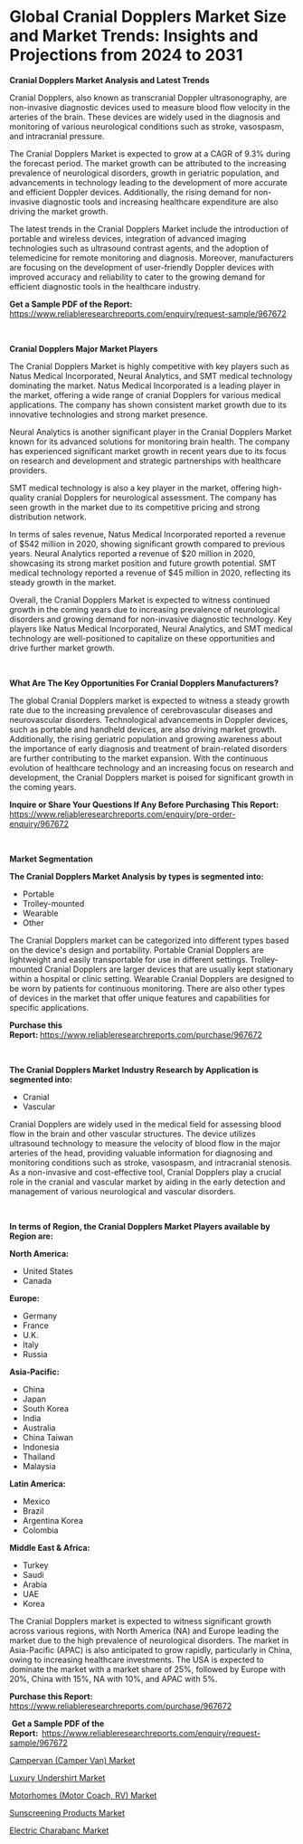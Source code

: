 <p><h1>Global Cranial Dopplers Market Size and Market Trends: Insights and Projections from 2024 to 2031</h1></p><p><strong>Cranial Dopplers Market Analysis and Latest Trends</strong></p>
<p><p>Cranial Dopplers, also known as transcranial Doppler ultrasonography, are non-invasive diagnostic devices used to measure blood flow velocity in the arteries of the brain. These devices are widely used in the diagnosis and monitoring of various neurological conditions such as stroke, vasospasm, and intracranial pressure.</p><p>The Cranial Dopplers Market is expected to grow at a CAGR of 9.3% during the forecast period. The market growth can be attributed to the increasing prevalence of neurological disorders, growth in geriatric population, and advancements in technology leading to the development of more accurate and efficient Doppler devices. Additionally, the rising demand for non-invasive diagnostic tools and increasing healthcare expenditure are also driving the market growth.</p><p>The latest trends in the Cranial Dopplers Market include the introduction of portable and wireless devices, integration of advanced imaging technologies such as ultrasound contrast agents, and the adoption of telemedicine for remote monitoring and diagnosis. Moreover, manufacturers are focusing on the development of user-friendly Doppler devices with improved accuracy and reliability to cater to the growing demand for efficient diagnostic tools in the healthcare industry.</p></p>
<p><strong>Get a Sample PDF of the Report:&nbsp;</strong> <a href="https://www.reliableresearchreports.com/enquiry/request-sample/967672">https://www.reliableresearchreports.com/enquiry/request-sample/967672</a></p>
<p>&nbsp;</p>
<p><strong>Cranial Dopplers Major Market Players</strong></p>
<p><p>The Cranial Dopplers Market is highly competitive with key players such as Natus Medical Incorporated, Neural Analytics, and SMT medical technology dominating the market. Natus Medical Incorporated is a leading player in the market, offering a wide range of cranial Dopplers for various medical applications. The company has shown consistent market growth due to its innovative technologies and strong market presence.</p><p>Neural Analytics is another significant player in the Cranial Dopplers Market known for its advanced solutions for monitoring brain health. The company has experienced significant market growth in recent years due to its focus on research and development and strategic partnerships with healthcare providers.</p><p>SMT medical technology is also a key player in the market, offering high-quality cranial Dopplers for neurological assessment. The company has seen growth in the market due to its competitive pricing and strong distribution network.</p><p>In terms of sales revenue, Natus Medical Incorporated reported a revenue of $542 million in 2020, showing significant growth compared to previous years. Neural Analytics reported a revenue of $20 million in 2020, showcasing its strong market position and future growth potential. SMT medical technology reported a revenue of $45 million in 2020, reflecting its steady growth in the market.</p><p>Overall, the Cranial Dopplers Market is expected to witness continued growth in the coming years due to increasing prevalence of neurological disorders and growing demand for non-invasive diagnostic technology. Key players like Natus Medical Incorporated, Neural Analytics, and SMT medical technology are well-positioned to capitalize on these opportunities and drive further market growth.</p></p>
<p>&nbsp;</p>
<p><strong>What Are The Key Opportunities For Cranial Dopplers Manufacturers?</strong></p>
<p><p>The global Cranial Dopplers market is expected to witness a steady growth rate due to the increasing prevalence of cerebrovascular diseases and neurovascular disorders. Technological advancements in Doppler devices, such as portable and handheld devices, are also driving market growth. Additionally, the rising geriatric population and growing awareness about the importance of early diagnosis and treatment of brain-related disorders are further contributing to the market expansion. With the continuous evolution of healthcare technology and an increasing focus on research and development, the Cranial Dopplers market is poised for significant growth in the coming years.</p></p>
<p><strong>Inquire or Share Your Questions If Any Before Purchasing This Report:</strong> <a href="https://www.reliableresearchreports.com/enquiry/pre-order-enquiry/967672">https://www.reliableresearchreports.com/enquiry/pre-order-enquiry/967672</a></p>
<p>&nbsp;</p>
<p><strong>Market Segmentation</strong></p>
<p><strong>The Cranial Dopplers Market Analysis by types is segmented into:</strong></p>
<p><ul><li>Portable</li><li>Trolley-mounted</li><li>Wearable</li><li>Other</li></ul></p>
<p><p>The Cranial Dopplers market can be categorized into different types based on the device's design and portability. Portable Cranial Dopplers are lightweight and easily transportable for use in different settings. Trolley-mounted Cranial Dopplers are larger devices that are usually kept stationary within a hospital or clinic setting. Wearable Cranial Dopplers are designed to be worn by patients for continuous monitoring. There are also other types of devices in the market that offer unique features and capabilities for specific applications.</p></p>
<p><strong>Purchase this Report:&nbsp;</strong><a href="https://www.reliableresearchreports.com/purchase/967672">https://www.reliableresearchreports.com/purchase/967672</a></p>
<p>&nbsp;</p>
<p><strong>The Cranial Dopplers Market Industry Research by Application is segmented into:</strong></p>
<p><ul><li>Cranial</li><li>Vascular</li></ul></p>
<p><p>Cranial Dopplers are widely used in the medical field for assessing blood flow in the brain and other vascular structures. The device utilizes ultrasound technology to measure the velocity of blood flow in the major arteries of the head, providing valuable information for diagnosing and monitoring conditions such as stroke, vasospasm, and intracranial stenosis. As a non-invasive and cost-effective tool, Cranial Dopplers play a crucial role in the cranial and vascular market by aiding in the early detection and management of various neurological and vascular disorders.</p></p>
<p>&nbsp;</p>
<p><strong>In terms of Region, the Cranial Dopplers Market Players available by Region are:</strong></p>
<p>
    <p> <strong> North America: </strong>
        <ul>
            <li>United States</li>
            <li>Canada</li>
        </ul>
        </p> 
    <p> <strong> Europe: </strong>
        <ul>
            <li>Germany</li>
            <li>France</li>
            <li>U.K.</li>
            <li>Italy</li>
            <li>Russia</li>
        </ul>
        </p> 
    <p> <strong> Asia-Pacific: </strong>
        <ul>
            <li>China</li>
            <li>Japan</li>
            <li>South Korea</li>
            <li>India</li>
            <li>Australia</li>
            <li>China Taiwan</li>
            <li>Indonesia</li>
            <li>Thailand</li>
            <li>Malaysia</li>
        </ul>
        </p> 
    <p> <strong> Latin America: </strong>
        <ul>
            <li>Mexico</li>
            <li>Brazil</li>
            <li>Argentina Korea</li>
            <li>Colombia</li>
        </ul>
        </p> 
    <p> <strong> Middle East & Africa: </strong>
        <ul>
            <li>Turkey</li>
            <li>Saudi</li>
            <li>Arabia</li>
            <li>UAE</li>
            <li>Korea</li>
        </ul>
    </p>
    </p>
<p><p>The Cranial Dopplers market is expected to witness significant growth across various regions, with North America (NA) and Europe leading the market due to the high prevalence of neurological disorders. The market in Asia-Pacific (APAC) is also anticipated to grow rapidly, particularly in China, owing to increasing healthcare investments. The USA is expected to dominate the market with a market share of 25%, followed by Europe with 20%, China with 15%, NA with 10%, and APAC with 5%.</p></p>
<p><strong>Purchase this Report: </strong><a href="https://www.reliableresearchreports.com/purchase/967672">https://www.reliableresearchreports.com/purchase/967672</a></p>
<p>&nbsp;<strong>Get a Sample PDF of the Report:&nbsp;&nbsp;</strong><a href="https://www.reliableresearchreports.com/enquiry/request-sample/967672">https://www.reliableresearchreports.com/enquiry/request-sample/967672</a></p>
<p><strong></strong></p>
<p><p><a href="https://summer-dogwood-3e9.notion.site/Campervan-Camper-Van-Market-Size-Share-Trends-Analysis-Report-By-Material-By-Type-By-End-user-e9f7387369df47a99a5bde59f75cc3f6">Campervan (Camper Van) Market</a></p><p><a href="https://view.publitas.com/reportprime-1/luxury-undershirt-market-size-furnishes-valuable-information-encompassing-market-share-market-trends-and-projections-spanning-from-2024-to-2031/">Luxury Undershirt Market</a></p><p><a href="https://lydian-appliance-61d.notion.site/Motorhomes-Motor-Coach-RV-Market-Research-Report-Unlocks-Analysis-on-the-Market-Financial-Status--c07d8331fdc94f59a978779b5ea1a8fd">Motorhomes (Motor Coach, RV) Market</a></p><p><a href="https://forested-sushi-9b0.notion.site/Sunscreening-Products-Market-Analysis-Examines-its-Scope-on-Growth-Opportunities-and-Forecasted-Tre-c735b8ccc463406489587713b745202e">Sunscreening Products Market</a></p><p><a href="https://view.publitas.com/reportprime-1/electric-charabanc-market-research-report-provides-critical-insights-that-can-help-shape-business-development-and-investment-strategies/">Electric Charabanc Market</a></p></p>